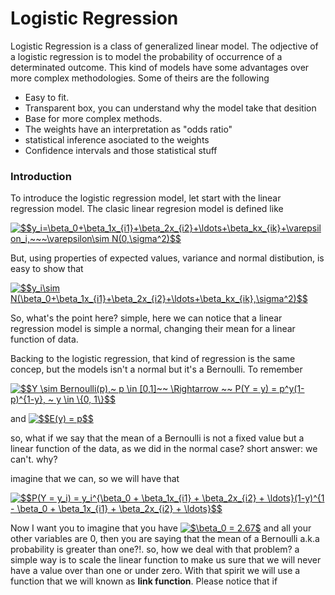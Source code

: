 # Logistic Regression

Logistic Regression is a class of generalized linear model. The odjective of a logistic regression is to model the probability of occurrence of a determinated outcome. This kind of models have some advantages over more complex methodologies. Some of theirs are the following

- Easy to fit.
- Transparent box, you can understand why the model take that desition
- Base for more complex methods.
- The weights have an interpretation as "odds ratio"
- statistical inference asociated to the weights
- Confidence intervals and those statistical stuff

### Introduction
To introduce the logistic regression model, let start with the linear regression model. The clasic linear regresion model is defined like

<a href="http://www.codecogs.com/eqnedit.php?latex=$$y_i=\beta_0&plus;\beta_1x_{i1}&plus;\beta_2x_{i2}&plus;\ldots&plus;\beta_kx_{ik}&plus;\varepsilon_i,~~~\varepsilon\sim&space;N(0,\sigma^2)$$" target="_blank"><img src="http://latex.codecogs.com/gif.latex?$$y_i=\beta_0&plus;\beta_1x_{i1}&plus;\beta_2x_{i2}&plus;\ldots&plus;\beta_kx_{ik}&plus;\varepsilon_i,~~~\varepsilon\sim&space;N(0,\sigma^2)$$" title="$$y_i=\beta_0+\beta_1x_{i1}+\beta_2x_{i2}+\ldots+\beta_kx_{ik}+\varepsilon_i,~~~\varepsilon\sim N(0,\sigma^2)$$" /></a>

But, using properties of expected values, variance and normal distibution, is easy to show that

<a href="http://www.codecogs.com/eqnedit.php?latex=$$y_i\sim&space;N(\beta_0&plus;\beta_1x_{i1}&plus;\beta_2x_{i2}&plus;\ldots&plus;\beta_kx_{ik},\sigma^2)$$" target="_blank"><img src="http://latex.codecogs.com/gif.latex?$$y_i\sim&space;N(\beta_0&plus;\beta_1x_{i1}&plus;\beta_2x_{i2}&plus;\ldots&plus;\beta_kx_{ik},\sigma^2)$$" title="$$y_i\sim N(\beta_0+\beta_1x_{i1}+\beta_2x_{i2}+\ldots+\beta_kx_{ik},\sigma^2)$$" /></a>

So, what's the point here? simple, here we can notice that a linear regression model is simple a normal, changing their mean for a linear function of data.

Backing to the logistic regression, that kind of regression is the same concep, but the models isn't a normal but it's a Bernoulli.
To remember

<a href="http://www.codecogs.com/eqnedit.php?latex=$$Y&space;\sim&space;Bernoulli(p),~&space;p&space;\in&space;[0,1]~~&space;\Rightarrow&space;~~&space;P(Y&space;=&space;y)&space;=&space;p^y(1-p)^{1-y},&space;~&space;y&space;\in&space;\{0,&space;1\}$$" target="_blank"><img src="http://latex.codecogs.com/gif.latex?$$Y&space;\sim&space;Bernoulli(p),~&space;p&space;\in&space;[0,1]~~&space;\Rightarrow&space;~~&space;P(Y&space;=&space;y)&space;=&space;p^y(1-p)^{1-y},&space;~&space;y&space;\in&space;\{0,&space;1\}$$" title="$$Y \sim Bernoulli(p),~ p \in [0,1]~~ \Rightarrow ~~ P(Y = y) = p^y(1-p)^{1-y}, ~ y \in \{0, 1\}$$" /></a>

and
<a href="http://www.codecogs.com/eqnedit.php?latex=$$E(y)&space;=&space;p$$" target="_blank"><img src="http://latex.codecogs.com/gif.latex?$$E(y)&space;=&space;p$$" title="$$E(y) = p$$" /></a>

so, what if we say that the mean of a Bernoulli is not a fixed value but a linear function of the data, as we did in the normal case? short answer: we can't. why? 

imagine that we can, so we will have that

<a href="http://www.codecogs.com/eqnedit.php?latex=$$P(Y&space;=&space;y_i)&space;=&space;y_i^{\beta_0&space;&plus;&space;\beta_1x_{i1}&space;&plus;&space;\beta_2x_{i2}&space;&plus;&space;\ldots}(1-y)^{1&space;-&space;\beta_0&space;&plus;&space;\beta_1x_{i1}&space;&plus;&space;\beta_2x_{i2}&space;&plus;&space;\ldots}$$" target="_blank"><img src="http://latex.codecogs.com/gif.latex?$$P(Y&space;=&space;y_i)&space;=&space;y_i^{\beta_0&space;&plus;&space;\beta_1x_{i1}&space;&plus;&space;\beta_2x_{i2}&space;&plus;&space;\ldots}(1-y)^{1&space;-&space;\beta_0&space;&plus;&space;\beta_1x_{i1}&space;&plus;&space;\beta_2x_{i2}&space;&plus;&space;\ldots}$$" title="$$P(Y = y_i) = y_i^{\beta_0 + \beta_1x_{i1} + \beta_2x_{i2} + \ldots}(1-y)^{1 - \beta_0 + \beta_1x_{i1} + \beta_2x_{i2} + \ldots}$$" /></a>

Now I want you to imagine that you have <a href="http://www.codecogs.com/eqnedit.php?latex=$\beta_0&space;=&space;2$" target="_blank"><img src="http://latex.codecogs.com/gif.latex?$\beta_0&space;=&space;2$" title="$\beta_0 = 2.67$" /></a> and all your other variables are 0, then you are saying that the mean of a Bernoulli a.k.a probability is greater than one?!.
so, how we deal with that problem? a simple way is to scale the linear function to make us sure that we will never have a value over than one or under zero.
With that spirit we will use a function that we will known as **link function**. 
Please notice that if   


